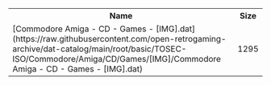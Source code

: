 <table>
<tr><th>Name</th><th>Size</th></tr>
<tr><td>
[Commodore Amiga - CD - Games - [IMG].dat](https://raw.githubusercontent.com/open-retrogaming-archive/dat-catalog/main/root/basic/TOSEC-ISO/Commodore/Amiga/CD/Games/[IMG]/Commodore Amiga - CD - Games - [IMG].dat)
</td><td>1295</td></tr>
</table>
